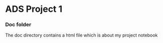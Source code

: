 # ADS Project 1

### Doc folder

The doc directory contains a html file which is about my project notebook
